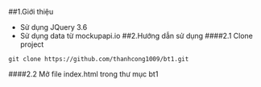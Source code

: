 ##1.Giới thiệu
- Sử dụng JQuery 3.6
- Sử dụng data từ mockupapi.io
##2.Hướng dẫn sử dụng
####2.1 Clone project
```
git clone https://github.com/thanhcong1009/bt1.git
```
####2.2 Mở file index.html trong thư mục bt1
